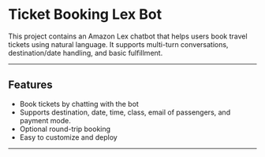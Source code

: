 # Ticket Booking Lex Bot

This project contains an Amazon Lex chatbot that helps users book travel tickets using natural language. 
It supports multi-turn conversations, destination/date handling, and basic fulfillment.

---

## Features

- Book tickets by chatting with the bot
- Supports destination, date, time, class, email of passengers, and payment mode.
- Optional round-trip booking
- Easy to customize and deploy

---
